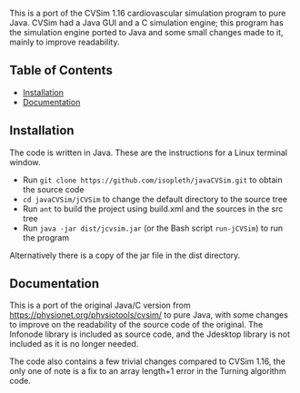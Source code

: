 This is a port of the CVSim 1.16 cardiovascular simulation program to pure
Java.  CVSim had a Java GUI and a C simulation engine; this program has the
simulation engine ported to Java and some small changes made to it, mainly
to improve readability.

## Table of Contents
- [Installation](#installation)
- [Documentation](#documentation)

Installation
------------

The code is written in Java.  These are the instructions for a Linux terminal window.

- Run ```git clone https://github.com/isopleth/javaCVSim.git``` to obtain the source code
- ```cd javaCVSim/jCVSim``` to change the default directory to the source tree
- Run ```ant``` to build the project using build.xml and the sources in the src tree
- Run ```java -jar dist/jcvsim.jar``` (or the Bash script ```run-jCVSim```) to run the program

Alternatively there is a copy of the jar file in the dist directory.

Documentation
-------------

This is a port of the original Java/C version from
https://physionet.org/physiotools/cvsim/ to pure Java, with some
changes to improve on the readability of the source code of the
original. The Infonode library is included as source code, and the
Jdesktop library is not included as it is no longer needed.


The code also contains a few trivial changes compared to CVSim 1.16,
the only one of note is a fix to an array length+1 error in the
Turning algorithm code.
